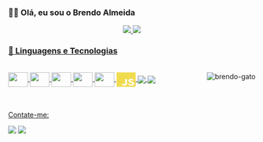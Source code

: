### 🧑‍💻 Olá, eu sou o Brendo Almeida

<div align="center">
  <a href="https://github.com/BrendoAL">
  <img height="42%" src="https://github-readme-stats.vercel.app/api?username=BrendoAL&show_icons=true&theme=dark&include_all_commits=true&count_private=true"/>
  <img height="50%" src="https://github-readme-stats.vercel.app/api/top-langs/?username=BrendoAL&layout=compact&langs_count=7&theme=dark"/>
</div>

  ### 🤖 Linguagens e Tecnologias
<div style="display: inline_block"><br>
  <img align="center" height="30" width="40" src="https://cdn.jsdelivr.net/gh/devicons/devicon@latest/icons/java/java-original.svg">
  <img align="center" height="30" width="40" src="https://cdn.jsdelivr.net/gh/devicons/devicon@latest/icons/spring/spring-original.svg">
  <img align="center" height="30" width="40" src="https://cdn.jsdelivr.net/gh/devicons/devicon@latest/icons/mysql/mysql-original.svg"> 
  <img align="center" height="30" width="40" src="https://cdn.jsdelivr.net/gh/devicons/devicon@latest/icons/docker/docker-original.svg">     
  <img align="center" height="30" width="40" src="https://cdn.jsdelivr.net/gh/devicons/devicon@latest/icons/git/git-original.svg">
  <img align="center" height="30" width="40" src="https://raw.githubusercontent.com/devicons/devicon/master/icons/javascript/javascript-plain.svg">
  <img align="center" height="30" wifth="40" src="https://img.shields.io/badge/HTML5-E34F26?style=for-the-badge&logo=html5&logoColor=white">
  <img align="center" height="30" wifth="40" src="https://img.shields.io/badge/CSS3-1572B6?style=for-the-badge&logo=css3&logoColor=white">
  <img align="right" alt="brendo-gato" height="125" wifth="125" src="https://64.media.tumblr.com/0b4adf76d070982c8d1e3b6b612c2171/tumblr_p1iiy2edOX1vgzd4so1_500.gifv">
            
</div>

  
  <br>
  <br>

  
  Contate-me:
  <div>
<a href="https://www.linkedin.com/in/brendo-almeida-04662a228/" target="_blank"><img src="https://img.shields.io/badge/LinkedIn-0077B5?style=for-the-badge&logo=linkedin&logoColor=white" target="_blank"></a>
    <a href="http://Brendoalmeida936@gmail.com" target="_blank"><img src="https://img.shields.io/badge/Gmail-D14836?style=for-the-badge&logo=gmail&logoColor=white" target="_blank"></a>
  </div>












